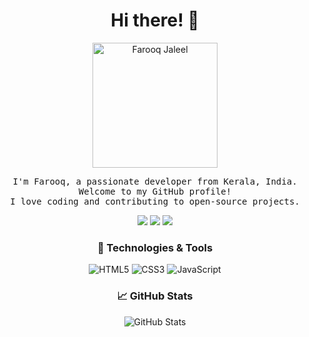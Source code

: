 <h1 align="center">Hi there! 👋</h1>

<p align="center">
  <img src="https://ibb.co/xDDGXNq" alt="Farooq Jaleel" width="200">
</p>

<p align="center">
  <samp>
    I'm Farooq, a passionate developer from Kerala, India. Welcome to my GitHub profile!
    <br>I love coding and contributing to open-source projects.
  </samp>
</p>

<p align="center">
  <a href="https://www.linkedin.com/in/farooq-j-868b37121//"><img src="https://img.shields.io/badge/LinkedIn-FarooqJaleel-blue"></a>
  <a href="https://twitter.com/jinn911"><img src="https://img.shields.io/badge/Twitter-@YourTwitter-blue"></a>
  <a href="https://instagram.com/farooq.j_"><img src="https://img.shields.io/badge/Portfolio-Instagram-brightgreen"></a>
</p>

<h3 align="center"> 🔧 Technologies & Tools</h3>

<p align="center">
  <img src="https://img.shields.io/badge/HTML5-E34F26?logo=html5&logoColor=white" alt="HTML5">
  <img src="https://img.shields.io/badge/CSS3-1572B6?logo=css3&logoColor=white" alt="CSS3">
  <img src="https://img.shields.io/badge/JavaScript-F7DF1E?logo=javascript&logoColor=black" alt="JavaScript">
</p>

<h3 align="center"> 📈 GitHub Stats</h3>

<p align="center">
  <img src="https://github-readme-stats.vercel.app/api?username=farooqjaleel&show_icons=true&theme=radical" alt="GitHub Stats">
</p>
